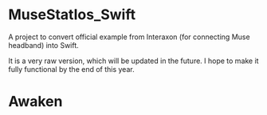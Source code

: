 # MuseStatIos_Swift
A project to convert official example from Interaxon (for connecting Muse headband) into Swift.

It is a very raw version, which will be updated in the future. I hope to make it fully functional by the end of this year.
# Awaken
